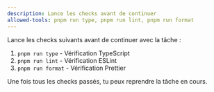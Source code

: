 ```yaml
---
description: Lance les checks avant de continuer
allowed-tools: pnpm run type, pnpm run lint, pnpm run format
---
```


Lance les checks suivants avant de continuer avec la tâche :

1. `pnpm run type` - Vérification TypeScript
2. `pnpm run lint` - Vérification ESLint
3. `pnpm run format` - Vérification Prettier

Une fois tous les checks passés, tu peux reprendre la tâche en cours.
